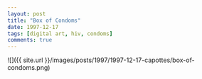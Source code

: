 ```yaml
---
layout: post
title: "Box of Condoms"
date: 1997-12-17
tags: [digital art, hiv, condoms]
comments: true
---
```

![]({{ site.url }}/images/posts/1997/1997-12-17-capottes/box-of-condoms.png)

